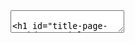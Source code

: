 <section data-markdown><textarea data-template>

# Title Page Markdown

Lorem ipsum Lorem ipsum Lorem ipsum Lorem ipsum

```javascript
  // Comment
  const bubu = x => x;
  bubu(5);
```

</textarea></section>
